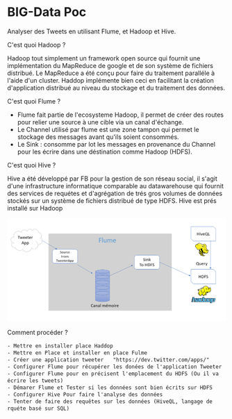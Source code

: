 # BIG-Data Poc

Analyser des Tweets en utilisant Flume, et Hadoop et Hive.

C'est quoi Hadoop ? 

Hadoop tout simplement un framework open source qui fournit une implémentation du MapReduce de google et de son système de fichiers distribué. Le MapReduce a été conçu pour faire
du traitement paralléle à l'aide d'un cluster. Haddop implémente bien ceci en facilitant la création d'application distribué au niveau du stockage et du traitement des données.


C'est quoi Flume ? 

 - Flume fait partie de l'ecosysteme Hadoop, il permet de créer des routes pour relier une source à une cible via un canal d'échange.
 - Le Channel utilisé par flume est une zone tampon qui permet le stockage des messages avant qu'ils soient consommés.
 - Le Sink : consomme  par lot les messages en provenance du Channel pour les écrire dans une déstination comme Hadoop (HDFS).
 
 
C'est quoi Hive ? 
 
Hive a été développé par FB pour la gestion de son réseau social, il s'agit d'une infrastructure informatique comparable au datawarehouse qui fournit
des services de requétes et d'agrégation de trés gros volumes de données stockés sur un système de fichiers distribué de type HDFS.
Hive est prés installé sur Hadoop


![alt text](https://github.com/zineb-errahmouni/BIG-Data/blob/master/sh%C3%A9ma.PNG)



Comment procéder ? 

	- Mettre en installer place Haddop
    - Mettre en Place et installer en place Fulme
	- Créer une application tweeter   "https://dev.twitter.com/apps/"
	- Configurer Flume pour récupérer les donées de l'application Tweeter
	- Configurer Flume pour en précisent l'emplacement du HDFS (Ou il va écrire les tweets)
	- Démarer Flume et Tester si les données sont bien écrits sur HDFS
	- Configurer Hive Pour faire l'analyse des données 
	- Tenter de faire des requêtes sur les données (HiveQL, langage de rquéte basé sur SQL)
 



